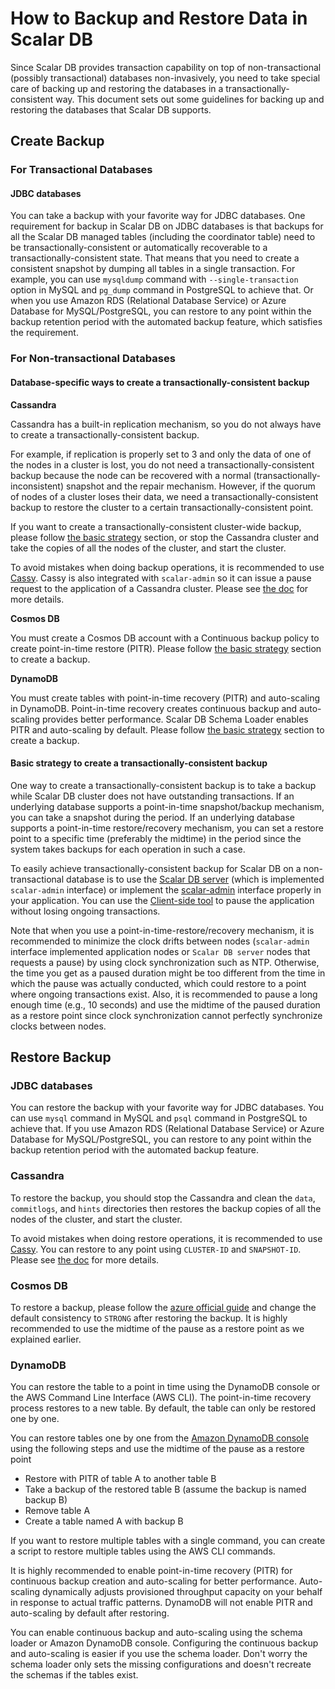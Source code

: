 # How to Backup and Restore Data in Scalar DB

Since Scalar DB provides transaction capability on top of non-transactional (possibly transactional) databases non-invasively, you need to take special care of backing up and restoring the databases in a transactionally-consistent way. 
This document sets out some guidelines for backing up and restoring the databases that Scalar DB supports.

## Create Backup

### For Transactional Databases

#### JDBC databases

You can take a backup with your favorite way for JDBC databases.
One requirement for backup in Scalar DB on JDBC databases is that backups for all the Scalar DB managed tables (including the coordinator table) need to be transactionally-consistent or automatically recoverable to a transactionally-consistent state.
That means that you need to create a consistent snapshot by dumping all tables in a single transaction.
For example, you can use `mysqldump` command with `--single-transaction` option in MySQL and `pg_dump` command in PostgreSQL to achieve that.
Or when you use Amazon RDS (Relational Database Service) or Azure Database for MySQL/PostgreSQL, you can restore to any point within the backup retention period with the automated backup feature, which satisfies the requirement.

### For Non-transactional Databases

#### Database-specific ways to create a transactionally-consistent backup   

**Cassandra**

Cassandra has a built-in replication mechanism, so you do not always have to create a transactionally-consistent backup.

For example, if replication is properly set to 3 and only the data of one of the nodes in a cluster is lost, you do not need a transactionally-consistent backup because the node can be recovered with a normal (transactionally-inconsistent) snapshot and the repair mechanism.
However, if the quorum of nodes of a cluster loses their data, we need a transactionally-consistent backup to restore the cluster to a certain transactionally-consistent point.

If you want to create a transactionally-consistent cluster-wide backup, please follow [the basic strategy](#basic-strategy-to-create-a-transactionally-consistent-backup) section, or 
stop the Cassandra cluster and take the copies of all the nodes of the cluster, and start the cluster. 

To avoid mistakes when doing backup operations, it is recommended to use [Cassy](https://github.com/scalar-labs/cassy).
Cassy is also integrated with `scalar-admin` so it can issue a pause request to the application of a Cassandra cluster.
Please see [the doc](https://github.com/scalar-labs/cassy/blob/master/docs/getting-started.md#take-cluster-wide-consistent-backups) for more details.

**Cosmos DB**

You must create a Cosmos DB account with a Continuous backup policy to create point-in-time restore (PITR).
Please follow [the basic strategy](#basic-strategy-to-create-a-transactionally-consistent-backup) section to create a backup.

**DynamoDB**

You must create tables with point-in-time recovery (PITR) and auto-scaling in DynamoDB. Point-in-time recovery creates continuous backup and auto-scaling provides better performance. Scalar DB Schema Loader enables PITR and auto-scaling by default.
Please follow [the basic strategy](#basic-strategy-to-create-a-transactionally-consistent-backup) section to create a backup.

#### Basic strategy to create a transactionally-consistent backup

One way to create a transactionally-consistent backup is to take a backup while Scalar DB cluster does not have outstanding transactions. 
If an underlying database supports a point-in-time snapshot/backup mechanism, you can take a snapshot during the period.
If an underlying database supports a point-in-time restore/recovery mechanism, you can set a restore point to a specific time (preferably the midtime) in the period since the system takes backups for each operation in such a case.

To easily achieve transactionally-consistent backup for Scalar DB on a non-transactional database is to use the [Scalar DB server](https://github.com/scalar-labs/scalardb/tree/master/server) (which is implemented `scalar-admin` interface) or implement the [scalar-admin](https://github.com/scalar-labs/scalar-admin) interface properly in your application.
You can use the [Client-side tool](https://github.com/scalar-labs/scalar-admin/tree/scalar-admin-dockerfile#client-side-tool) to pause the application without losing ongoing transactions.

Note that when you use a point-in-time-restore/recovery mechanism, it is recommended to minimize the clock drifts between nodes (`scalar-admin` interface implemented application nodes or `Scalar DB server` nodes that requests a pause) by using clock synchronization such as NTP.
Otherwise, the time you get as a paused duration might be too different from the time in which the pause was actually conducted, which could restore to a point where ongoing transactions exist.
Also, it is recommended to pause a long enough time (e.g., 10 seconds) and use the midtime of the paused duration as a restore point since clock synchronization cannot perfectly synchronize clocks between nodes.

## Restore Backup

### JDBC databases

You can restore the backup with your favorite way for JDBC databases.
You can use `mysql` command in MySQL and `psql` command in PostgreSQL to achieve that.
If you use Amazon RDS (Relational Database Service) or Azure Database for MySQL/PostgreSQL,
you can restore to any point within the backup retention period with the automated backup feature.

### Cassandra

To restore the backup, you should stop the Cassandra and clean the `data`, `commitlogs`, and `hints` directories then restores the backup copies of all the nodes of the cluster, and start the cluster.

To avoid mistakes when doing restore operations, it is recommended to use [Cassy](https://github.com/scalar-labs/cassy).
You can restore to any point using `CLUSTER-ID` and `SNAPSHOT-ID`.
Please see [the doc](https://github.com/scalar-labs/cassy/blob/master/docs/getting-started.md#take-cluster-wide-consistent-backups) for more details.

### Cosmos DB

To restore a backup, please follow the [azure official guide](https://docs.microsoft.com/en-us/azure/cosmos-db/restore-account-continuous-backup#restore-account-portal) and change the default consistency to `STRONG` after restoring the backup.
It is highly recommended to use the midtime of the pause as a restore point as we explained earlier.

### DynamoDB

You can restore the table to a point in time using the DynamoDB console or the AWS Command Line Interface (AWS CLI). The point-in-time recovery process restores to a new table.
By default, the table can only be restored one by one.

You can restore tables one by one from the [Amazon DynamoDB console](https://docs.aws.amazon.com/amazondynamodb/latest/developerguide/PointInTimeRecovery.Tutorial.html) using the following steps and use the midtime of the pause as a restore point

* Restore with PITR of table A to another table B
* Take a backup of the restored table B (assume the backup is named backup B)
* Remove table A
* Create a table named A with backup B

If you want to restore multiple tables with a single command, you can create a script to restore multiple tables using the AWS CLI commands.

It is highly recommended to enable point-in-time recovery (PITR) for continuous backup creation and auto-scaling for better performance. Auto-scaling dynamically adjusts provisioned throughput capacity on your behalf in response to actual traffic patterns.
DynamoDB will not enable PITR and auto-scaling by default after restoring.

You can enable continuous backup and auto-scaling using the schema loader or Amazon DynamoDB console. Configuring the continuous backup and auto-scaling is easier if you use the schema loader.
Don't worry the schema loader only sets the missing configurations and doesn't recreate the schemas if the tables exist.
